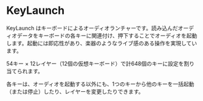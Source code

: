 # KeyLaunch #
KeyLaunch はキーボードによるオーディオランチャーです。読み込んだオーディオデータをキーボードの各キーに関連付け、押下することでオーディオを起動します。起動には即応性があり、楽器のようなライブ感のある操作を実現しています。

54キー × 12レイヤー（12個の仮想キーボード）で計648個のキーに設定を割り当てられます。

各キーは、オーディオを起動する以外にも、1つのキーから他のキーを一括起動（または停止）したり、レイヤーを変更したりできます。
